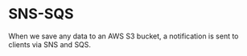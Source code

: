 # SNS-SQS
When we save any data to an AWS S3 bucket, a notification is sent to clients via SNS and SQS.
